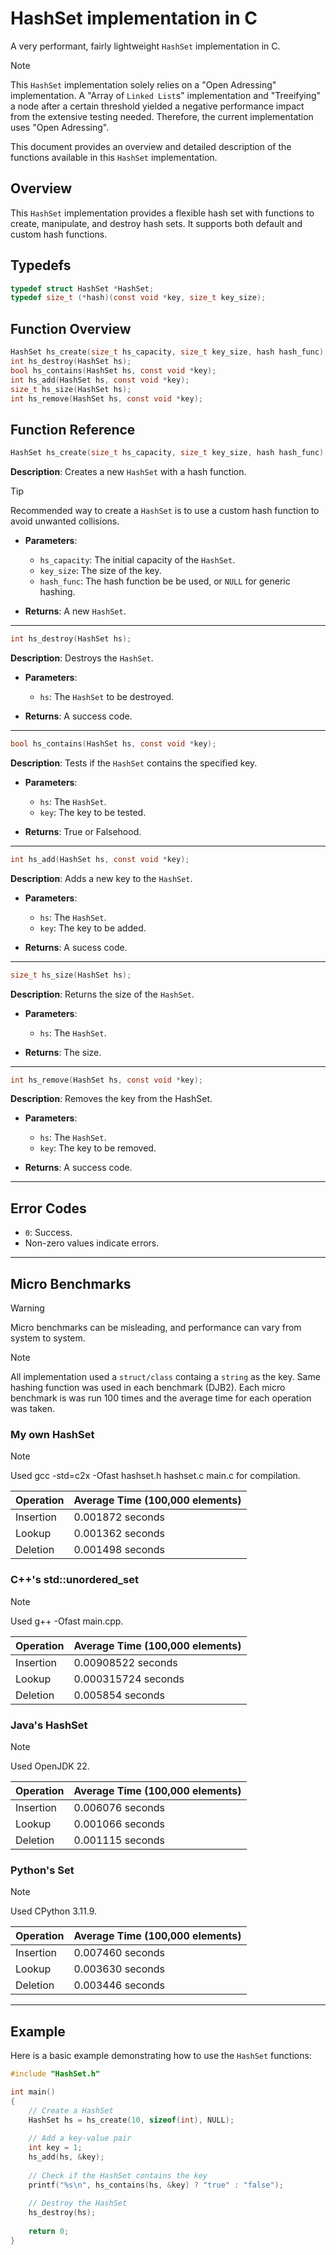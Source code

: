 # HashSet implementation in C

A very performant, fairly lightweight `HashSet` implementation in C.

> [!NOTE]
> This `HashSet` implementation solely relies on a "Open Adressing" implementation. A "Array of `Linked List`s" implementation and "Treeifying" a node after a certain threshold yielded a negative performance impact from the extensive testing needed. Therefore, the current implementation uses "Open Adressing".

This document provides an overview and detailed description of the functions available in this `HashSet` implementation.

## Overview

This `HashSet` implementation provides a flexible hash set with functions to create, manipulate, and destroy hash sets. It supports both default and custom hash functions.

## Typedefs
```c
typedef struct HashSet *HashSet;
typedef size_t (*hash)(const void *key, size_t key_size);
```


## Function Overview
```c
HashSet hs_create(size_t hs_capacity, size_t key_size, hash hash_func);
int hs_destroy(HashSet hs);
bool hs_contains(HashSet hs, const void *key);
int hs_add(HashSet hs, const void *key);
size_t hs_size(HashSet hs);
int hs_remove(HashSet hs, const void *key);
```
## Function Reference

```c 
HashSet hs_create(size_t hs_capacity, size_t key_size, hash hash_func)
```

**Description**: Creates a new `HashSet` with a hash function.

> [!TIP]
> Recommended way to create a `HashSet` is to use a custom hash function to avoid unwanted collisions.

- **Parameters**:
  - `hs_capacity`: The initial capacity of the `HashSet`.
  - `key_size`: The size of the key.
  - `hash_func`: The hash function be be used, or `NULL` for generic hashing.
  
- **Returns**: A new `HashSet`.

---

```c
int hs_destroy(HashSet hs);
```

**Description**: Destroys the `HashSet`.

- **Parameters**:
  - `hs`: The `HashSet` to be destroyed.
  
- **Returns**: A success code.

---

```c
bool hs_contains(HashSet hs, const void *key);
```

**Description**: Tests if the `HashSet` contains the specified key.

- **Parameters**:
  - `hs`: The `HashSet`.
  - `key`: The key to be tested.
  
- **Returns**: True or Falsehood.

---

```c
int hs_add(HashSet hs, const void *key);
```

**Description**: Adds a new key to the `HashSet`.

- **Parameters**:
  - `hs`: The `HashSet`.
  - `key`: The key to be added.
  
- **Returns**: A sucess code.

---

```c
size_t hs_size(HashSet hs);
```

**Description**: Returns the size of the `HashSet`.

- **Parameters**:
  - `hs`: The `HashSet`.
  
- **Returns**: The size.
  
---

```c
int hs_remove(HashSet hs, const void *key);
```

**Description**: Removes the key from the HashSet.

- **Parameters**:
  - `hs`: The `HashSet`.
  - `key`: The key to be removed.
  
- **Returns**: A success code.

---

## Error Codes

- `0`: Success.
- Non-zero values indicate errors.

---

## Micro Benchmarks

> [!WARNING]
> Micro benchmarks can be misleading, and performance can vary from system to system.

> [!NOTE]
> All implementation used a `struct/class` containg a `string` as the key. Same hashing function was used in each benchmark (DJB2). Each micro benchmark is was run 100 times and the average time for each operation was taken. 

### My own HashSet

> [!NOTE]
> Used gcc -std=c2x -Ofast hashset.h hashset.c main.c for compilation.

| Operation   | Average Time (100,000 elements) |
|-------------|---------------------------------|
| Insertion   | 0.001872 seconds                |
| Lookup      | 0.001362 seconds                |
| Deletion    | 0.001498 seconds                |

### C++'s std::unordered_set

> [!NOTE]
> Used g++ -Ofast main.cpp.

| Operation   | Average Time (100,000 elements) |
|-------------|---------------------------------|
| Insertion   | 0.00908522 seconds              |
| Lookup      | 0.000315724 seconds             |
| Deletion    | 0.005854 seconds                |


### Java's HashSet

> [!NOTE]
> Used OpenJDK 22.

| Operation   | Average Time (100,000 elements) |
|-------------|---------------------------------|
| Insertion   | 0.006076 seconds                |
| Lookup      | 0.001066 seconds                |
| Deletion    | 0.001115 seconds                |

### Python's Set

> [!NOTE]
> Used CPython 3.11.9.

| Operation   | Average Time (100,000 elements) |
|-------------|---------------------------------|
| Insertion   | 0.007460 seconds                |
| Lookup      | 0.003630 seconds                |
| Deletion    | 0.003446 seconds                |

---

## Example

Here is a basic example demonstrating how to use the `HashSet` functions:

```c
#include "HashSet.h"

int main()
{
    // Create a HashSet
    HashSet hs = hs_create(10, sizeof(int), NULL);
    
    // Add a key-value pair
    int key = 1;
    hs_add(hs, &key);
    
    // Check if the HashSet contains the key
    printf("%s\n", hs_contains(hs, &key) ? "true" : "false");
    
    // Destroy the HashSet
    hs_destroy(hs);
    
    return 0;
}
